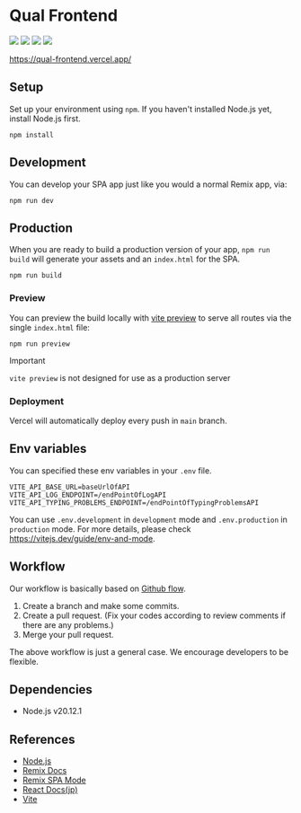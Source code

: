 # Qual Frontend
<img src="https://img.shields.io/badge/-TypeScript-007ACC.svg?style=flat&logo=typescript&logoColor=%23FFFFFF"> <img src="https://img.shields.io/badge/-React-555.svg?logo=react&style=flat"> <img src="https://img.shields.io/badge/-Remix-232F3E?style=flat&logo=remix"> <img src="https://badges.aleen42.com/src/vitejs.svg">

https://qual-frontend.vercel.app/

## Setup

Set up your environment using `npm`. If you haven't installed Node.js yet, install Node.js first.

```shellscript
npm install
```

## Development

You can develop your SPA app just like you would a normal Remix app, via:

```shellscript
npm run dev
```

## Production

When you are ready to build a production version of your app, `npm run build` will generate your assets and an `index.html` for the SPA.

```shellscript
npm run build
```

### Preview

You can preview the build locally with [vite preview](https://vitejs.dev/guide/cli#vite-preview) to serve all routes via the single `index.html` file:

```shellscript
npm run preview
```

> [!IMPORTANT]
>
> `vite preview` is not designed for use as a production server

### Deployment
Vercel will automatically deploy every push in `main` branch.

## Env variables
You can specified these env variables in your `.env` file.

```
VITE_API_BASE_URL=baseUrlOfAPI
VITE_API_LOG_ENDPOINT=/endPointOfLogAPI
VITE_API_TYPING_PROBLEMS_ENDPOINT=/endPointOfTypingProblemsAPI
```

You can use `.env.development` in `development` mode and `.env.production` in `production` mode. For more details, please check https://vitejs.dev/guide/env-and-mode.

## Workflow
Our workflow is basically based on [Github flow](https://docs.github.com/ja/get-started/using-github/github-flow). 

1. Create a branch and make some commits.
2. Create a pull request. (Fix your codes according to review comments if there are any problems.)
3. Merge your pull request.

The above workflow is just a general case. We encourage developers to be flexible.

## Dependencies
- Node.js v20.12.1

## References
- [Node.js](https://nodejs.org/en)
- [Remix Docs](https://remix.run/docs/en/main)
- [Remix SPA Mode](https://remix.run/docs/en/main/future/spa-mode)
- [React Docs(jp)](https://ja.react.dev/learn)
- [Vite](https://ja.vitejs.dev/)
